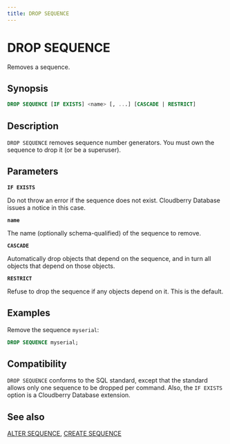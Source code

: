 ```yaml
---
title: DROP SEQUENCE
---
```


# DROP SEQUENCE

Removes a sequence.

## Synopsis

```sql
DROP SEQUENCE [IF EXISTS] <name> [, ...] [CASCADE | RESTRICT]
```

## Description

`DROP SEQUENCE` removes sequence number generators. You must own the sequence to drop it (or be a superuser).

## Parameters

**`IF EXISTS`**

Do not throw an error if the sequence does not exist. Cloudberry Database issues a notice in this case.

**`name`**

The name (optionally schema-qualified) of the sequence to remove.

**`CASCADE`**

Automatically drop objects that depend on the sequence, and in turn all objects that depend on those objects.

**`RESTRICT`**

Refuse to drop the sequence if any objects depend on it. This is the default.

## Examples

Remove the sequence `myserial`:

```sql
DROP SEQUENCE myserial;
```

## Compatibility

`DROP SEQUENCE` conforms to the SQL standard, except that the standard allows only one sequence to be dropped per command. Also, the `IF EXISTS` option is a Cloudberry Database extension.

## See also

[ALTER SEQUENCE](/docs/sql-stmts/sql-stmt-alter-sequence.md), [CREATE SEQUENCE](/docs/sql-stmts/sql-stmt-create-sequence.md)
